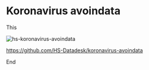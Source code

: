 # Koronavirus avoindata

This 

![hs-koronavirus-avoindata](hs-koronavirus-avoindata/hs-koronavirus-avoindata.png)

https://github.com/HS-Datadesk/koronavirus-avoindata

 End
